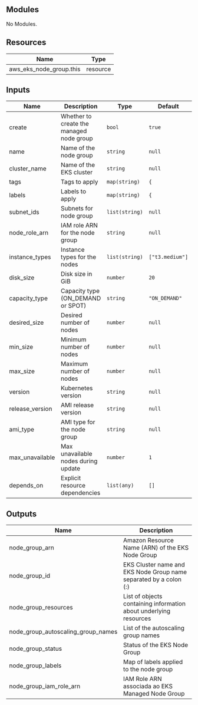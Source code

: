 ## Modules

No Modules.

## Resources

| Name | Type |
|------|------|
| aws_eks_node_group.this | resource |

## Inputs

| Name | Description | Type | Default | Required |
|------|-------------|------|---------|:--------:|
| create | Whether to create the managed node group | `bool` | `true` | no |
| name | Name of the node group | `string` | `null` | yes |
| cluster_name | Name of the EKS cluster | `string` | `null` | yes |
| tags | Tags to apply | `map(string)` | `{` | no |
| labels | Labels to apply | `map(string)` | `{` | no |
| subnet_ids | Subnets for node group | `list(string)` | `null` | yes |
| node_role_arn | IAM role ARN for the node group | `string` | `null` | yes |
| instance_types | Instance types for the nodes | `list(string)` | `["t3.medium"]` | no |
| disk_size | Disk size in GiB | `number` | `20` | no |
| capacity_type | Capacity type (ON_DEMAND or SPOT) | `string` | `"ON_DEMAND"` | no |
| desired_size | Desired number of nodes | `number` | `null` | yes |
| min_size | Minimum number of nodes | `number` | `null` | yes |
| max_size | Maximum number of nodes | `number` | `null` | yes |
| version | Kubernetes version | `string` | `null` | no |
| release_version | AMI release version | `string` | `null` | no |
| ami_type | AMI type for the node group | `string` | `null` | no |
| max_unavailable | Max unavailable nodes during update | `number` | `1` | no |
| depends_on | Explicit resource dependencies | `list(any)` | `[]` | no |

## Outputs

| Name | Description |
|------|-------------|
| node_group_arn | Amazon Resource Name (ARN) of the EKS Node Group |
| node_group_id | EKS Cluster name and EKS Node Group name separated by a colon (:) |
| node_group_resources | List of objects containing information about underlying resources |
| node_group_autoscaling_group_names | List of the autoscaling group names |
| node_group_status | Status of the EKS Node Group |
| node_group_labels | Map of labels applied to the node group |
| node_group_iam_role_arn | IAM Role ARN associada ao EKS Managed Node Group |